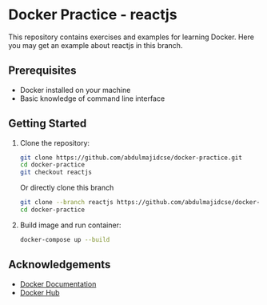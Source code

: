 # Docker Practice - reactjs

This repository contains exercises and examples for learning Docker. Here you may get an example about reactjs in this branch.

## Prerequisites

- Docker installed on your machine
- Basic knowledge of command line interface

## Getting Started

1. Clone the repository:

   ```sh
   git clone https://github.com/abdulmajidcse/docker-practice.git
   cd docker-practice
   git checkout reactjs
   ```

   Or directly clone this branch

   ```sh
   git clone --branch reactjs https://github.com/abdulmajidcse/docker-practice.git
   cd docker-practice
   ```

2. Build image and run container:
   ```sh
   docker-compose up --build
   ```

## Acknowledgements

- [Docker Documentation](https://docs.docker.com/)
- [Docker Hub](https://hub.docker.com/)
